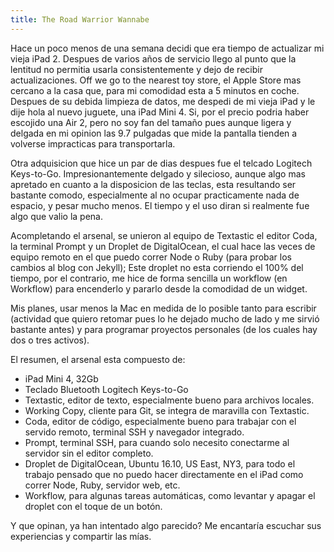 ```yaml
---
title: The Road Warrior Wannabe
---
```


Hace un poco menos de una semana decidi que era tiempo de actualizar mi vieja iPad 2. Despues de varios años de servicio llego al punto que la lentitud no permitia usarla consistentemente y dejo de recibir actualizaciones. Off we go to the nearest toy store, el Apple Store mas cercano a la casa que, para mi comodidad esta a 5 minutos en coche. Despues de su debida limpieza de datos, me despedi de mi vieja iPad y le dije hola al nuevo juguete, una iPad Mini 4. Si, por el precio podria haber escojido una Air 2, pero no soy fan del tamaño pues aunque ligera y delgada en mi opinion las 9.7 pulgadas que mide la pantalla tienden a volverse impracticas para transportarla.

Otra adquisicion que hice un par de dias despues fue el telcado Logitech Keys-to-Go. Impresionantemente delgado y silecioso, aunque algo mas apretado en cuanto a la disposicion de las teclas, esta resultando ser bastante comodo, especialmente al no ocupar practicamente nada de espacio, y pesar mucho menos. El tiempo y el uso diran si realmente fue algo que valio la pena.

Acompletando el arsenal, se unieron al equipo de Textastic el editor Coda, la terminal Prompt y un Droplet de DigitalOcean, el cual hace las veces de equipo remoto en el que puedo correr Node o Ruby (para probar los cambios al blog con Jekyll); Este droplet no esta corriendo el 100% del tiempo, por el contrario, me hice de forma sencilla un workflow (en Workflow) para encenderlo y pararlo desde la comodidad de un widget.

Mis planes, usar menos la Mac en medida de lo posible tanto para escribir (actividad que quiero retomar pues lo he dejado mucho de lado y me sirvió bastante antes) y para programar proyectos personales (de los cuales hay dos o tres activos).

El resumen, el arsenal esta compuesto de: 

* iPad Mini 4, 32Gb
* Teclado Bluetooth Logitech Keys-to-Go
* Textastic, editor de texto, especialmente bueno para archivos locales.
* Working Copy, cliente para Git, se integra de maravilla con Textastic.
* Coda, editor de código, especialmente bueno para trabajar con el servido remoto, terminal SSH y navegador integrado.
* Prompt, terminal SSH, para cuando solo necesito conectarme al servidor sin el editor completo.
* Droplet de DigitalOcean, Ubuntu 16.10, US East, NY3, para todo el trabajo pensado que no puedo hacer directamente en el iPad como correr Node, Ruby, servidor web, etc.
* Workflow, para algunas tareas automáticas, como levantar y apagar el droplet con el toque de un botón.

Y que opinan, ya han intentado algo parecido? Me encantaría escuchar sus experiencias y compartir las mías.